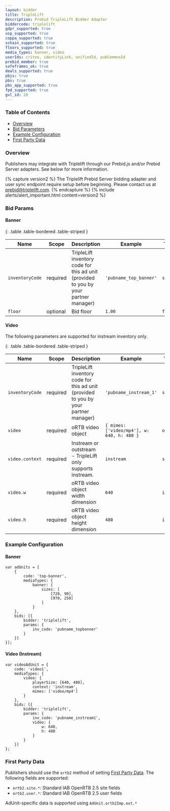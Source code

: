 ```yaml
---
layout: bidder
title: TripleLift
description: Prebid TripleLift Bidder Adapter
biddercode: triplelift
gdpr_supported: true
usp_supported: true
coppa_supported: true
schain_supported: true
floors_supported: true
media_types: banner, video
userIds: criteo, identityLink, unifiedId, pubCommonId
prebid_member: true
safeframes_ok: true
deals_supported: true
pbjs: true
pbs: true
pbs_app_supported: true
fpd_supported: true
gvl_id: 28
---
```


### Table of Contents

- [Overview](#triplelift-overview)
- [Bid Parameters](#triplelift-bid-params)
- [Example Configuration](#triplelift-config) 
- [First Party Data](#triplelift-first-party)

<a name="triplelift-overview" />

### Overview

Publishers may integrate with Triplelift through our Prebid.js and/or Prebid Server adapters. See below for more information.

{% capture version2 %}
The Triplelift Prebid Server bidding adapter and user sync endpoint require setup before beginning. Please contact us at prebid@triplelift.com.
{% endcapture %}
{% include alerts/alert_important.html content=version2 %}

<a name="triplelift-bid-params" />

### Bid Params

#### Banner

{: .table .table-bordered .table-striped }

| Name            | Scope                        | Description                                                                          | Example                                     | Type     |
|-----------------|------------------------------|--------------------------------------------------------------------------------------|---------------------------------------------|----------|
| `inventoryCode` | required                     | TripleLift inventory code for this ad unit (provided to you by your partner manager) | `'pubname_top_banner'`                      | `string` |
| `floor`         | optional                     | Bid floor                                                                            | `1.00`                                      | `float`  |


#### Video

The following parameters are supported for instream inventory only.

{: .table .table-bordered .table-striped }

| Name            | Scope                        | Description                                                                          | Example                                     | Type     |
|-----------------|------------------------------|--------------------------------------------------------------------------------------|---------------------------------------------|----------|
| `inventoryCode` | required                     | TripleLift inventory code for this ad unit (provided to you by your partner manager) | `'pubname_instream_1'`                      | `string` |
| `video`         | required                     | oRTB video object                                                                    | `{ mimes: ['video/mp4'], w: 640, h: 480 }`     | `object`  |
| `video.context`         | required             | Instream or outstream - TripleLift only supports instream.                           | `instream`                                      | `string`  |
| `video.w`         | required                   | oRTB video object width dimension                                                    | `640`                                      | `int`  |
| `video.h`         | required                   | oRTB video object height dimension                                                   | `480`                                      | `int`  |

<a name="triplelift-config" />

### Example Configuration

#### Banner

```
var adUnits = [
    {
        code: 'top-banner',
        mediaTypes: {
            banner: {
                sizes: [
                    [728, 90],
                    [970, 250]
                ]
            }
    },
    bids: [{
        bidder: 'triplelift',
        params: {
            inv_code: 'pubname_topbanner'
        }
    }]
}];
```

#### Video (Instream)

```
var videoAdUnit = {
    code: 'video1',
    mediaTypes: {
        video: {
            playerSize: [640, 480],
            context: 'instream',
            mimes: ['video/mp4']
        }
    },
    bids: [{
        bidder: 'triplelift',
        params: {
            inv_code: 'pubname_instream1',
            video: {
                w: 640,
                h: 480
            }
        }
    }]
};
```

<a name="triplelift-first-party" />

### First Party Data

Publishers should use the `ortb2` method of setting [First Party Data](https://docs.prebid.org/features/firstPartyData.html). The following fields are supported:
- `ortb2.site.*`: Standard IAB OpenRTB 2.5 site fields
- `ortb2.user.*`: Standard IAB OpenRTB 2.5 user fields

AdUnit-specific data is supported using `AdUnit.ortb2Imp.ext.*`